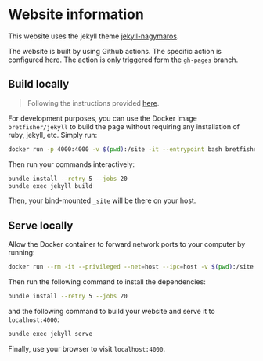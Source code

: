 # Website information

This website uses the jekyll theme [jekyll-nagymaros](https://github.com/piazzai/jekyll-nagymaros).

The website is built by using Github actions. The specific action is configured [here](.github/workflows/jekyll.yml). The action is only triggered form the `gh-pages` branch. 

## Build locally

> Following the instructions provided [here](https://github.com/BretFisher/jekyll-serve).

For development purposes, you can use the Docker image `bretfisher/jekyll` to build the page without requiring any installation of ruby, jekyll, etc. Simply run:
```bash
docker run -p 4000:4000 -v $(pwd):/site -it --entrypoint bash bretfisher/jekyll
```
Then run your commands interactively:
```bash
bundle install --retry 5 --jobs 20
bundle exec jekyll build
```
Then, your bind-mounted `_site` will be there on your host.

## Serve locally

Allow the Docker container to forward network ports to your computer by running:
```bash
docker run --rm -it --privileged --net=host --ipc=host -v $(pwd):/site -it --entrypoint bash bretfisher/jekyll
```
Then run the following command to install the dependencies:
```bash
bundle install --retry 5 --jobs 20
```
and the following command to build your website and serve it to `localhost:4000`:
```bash
bundle exec jekyll serve
```
Finally, use your browser to visit `localhost:4000`.